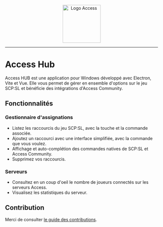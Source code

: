 <p align="center">
  <img src="https://access-community.fr/logo.svg"  width="125" alt="Logo Access">
</p>

---

# Access Hub

Access HUB est une application pour Windows développé avec Electron, Vite et Vue.
Elle vous permet de gérer en ensemble d'options sur le jeu SCP:SL et bénéficie des intégrations d'Access Community.

## Fonctionnalités

### Gestionnaire d'assignations
- Listez les raccourcis du jeu SCP:SL, avec la touche et la commande associée.
- Ajoutez un raccourci avec une interface simplifiée, avec la commande que vous voulez.
- Affichage et auto-complétion des commandes natives de SCP:SL et Access Community.
- Supprimez vos raccourcis.

### Serveurs
- Consultez en un coup d'oeil le nombre de joueurs connectés sur les serveurs Access.
- Visualisez les statistiques du serveur.

## Contribution

Merci de consulter [le guide des contributions](contributing.md).
